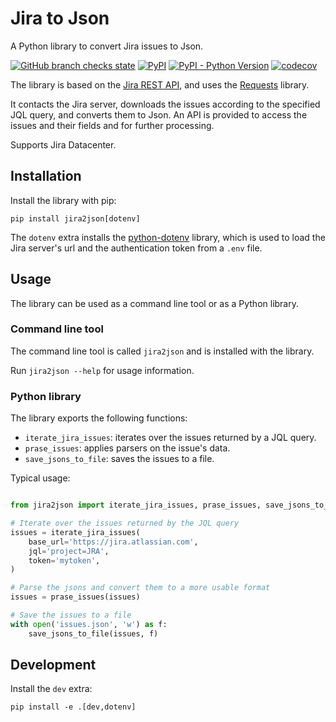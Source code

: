 # Jira to Json

A Python library to convert Jira issues to Json.

[![GitHub branch checks state](https://img.shields.io/github/checks-status/bharel/jira_to_json/master)](https://github.com/bharel/jira_to_json/actions)
[![PyPI](https://img.shields.io/pypi/v/jira2json)](https://pypi.org/project/jira2json/)
[![PyPI - Python Version](https://img.shields.io/pypi/pyversions/jira2json)](https://pypi.org/project/jira2json/)
[![codecov](https://codecov.io/gh/bharel/jira_to_json/branch/master/graph/badge.svg?token=37IZCOYI9U)](https://codecov.io/gh/bharel/jira_to_json)

The library is based on the [Jira REST API](https://docs.atlassian.com/jira/REST/latest/),
and uses the [Requests](http://docs.python-requests.org/en/latest/) library.

It contacts the Jira server, downloads the issues according to the specified
JQL query, and converts them to Json. An API is provided to access the issues
and their fields and for further processing.

Supports Jira Datacenter.

## Installation

Install the library with pip:

`pip install jira2json[dotenv]`

The `dotenv` extra installs the [python-dotenv](https://pypi.org/project/python-dotenv/)
library, which is used to load the Jira server's url and the authentication token
from a `.env` file.

## Usage

The library can be used as a command line tool or as a Python library.

### Command line tool

The command line tool is called `jira2json` and is installed with the library.

Run `jira2json --help` for usage information.

### Python library

The library exports the following functions:

* `iterate_jira_issues`: iterates over the issues returned by a JQL query.
* `prase_issues`: applies parsers on the issue's data.
* `save_jsons_to_file`: saves the issues to a file.

Typical usage:

```python

from jira2json import iterate_jira_issues, prase_issues, save_jsons_to_file

# Iterate over the issues returned by the JQL query
issues = iterate_jira_issues(
    base_url='https://jira.atlassian.com',
    jql='project=JRA',
    token='mytoken',
)

# Parse the jsons and convert them to a more usable format
issues = prase_issues(issues)

# Save the issues to a file
with open('issues.json', 'w') as f:
    save_jsons_to_file(issues, f)
```

## Development

Install the `dev` extra:

`pip install -e .[dev,dotenv]`